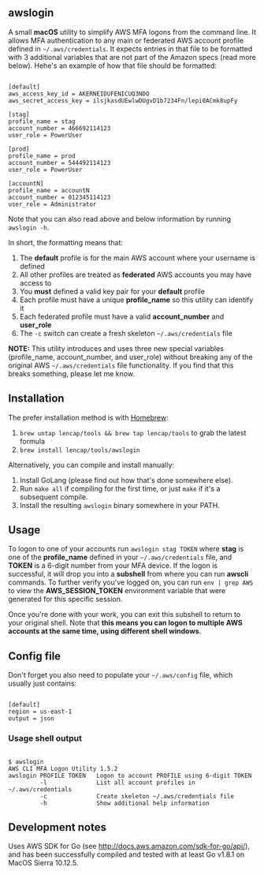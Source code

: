 ## awslogin
A small **macOS** utility to simplify AWS MFA logons from the command line. It allows MFA authentication to any main or federated AWS account profile defined in `~/.aws/credentials`. It expects entries in that file to be formatted with 3 additional variables that are not part of the Amazon specs (read more below). Hehe's an example of how that file should be formatted:

<pre><code>
[default]
aws_access_key_id = AKERNEIDUFENICUQ3NDO
aws_secret_access_key = ilsjkasdUEwlwDUgvD1b7234Fn/lepi0ACmk8upFy

[stag]
profile_name = stag
account_number = 466692114123
user_role = PowerUser

[prod]
profile_name = prod
account_number = 544492114123
user_role = PowerUser

[accountN]
profile_name = accountN
account_number = 012345114123
user_role = Administrator
</code></pre>

Note that you can also read above and below information by running `awslogin -h`.

In short, the formatting means that:
  1. The **default** profile is for the main AWS account where your username is defined
  2. All other profiles are treated as **federated** AWS accounts you may have access to
  3. You **must** defined a valid key pair for your **default** profile
  4. Each profile must have a unique **profile_name** so this utility can identify it
  5. Each federated profile must have a valid **account_number** and **user_role**
  6. The `-c` switch can create a fresh skeleton `~/.aws/credentials` file

**NOTE:** This utility introduces and uses three new special variables (profile_name, account_number, and user_role) without breaking any of the original AWS `~/.aws/credentials` file functionality. If you find that this breaks something, please let me know.

## Installation
The prefer installation method is with [Homebrew](https://brew.sh):
  1. `brew untap lencap/tools && brew tap lencap/tools` to grab the latest formula
  3. `brew install lencap/tools/awslogin`
  
Alternatively, you can compile and install manually:  
  1. Install GoLang (please find out how that's done somewhere else).
  2. Run `make all` if compiling for the first time, or just `make` if it's a subsequent compile. 
  3. Install the resulting `awslogin` binary somewhere in your PATH.

## Usage
To logon to one of your accounts run `awslogin stag TOKEN` where **stag** is one of the **profile_name** defined in your `~/.aws/credentials` file, and **TOKEN** is a 6-digit number from your MFA device. If the logon is successful, it will drop you into a **subshell** from where you can run **awscli** commands. To further verify you've logged on, you can run `env | grep AWS` to view the **AWS_SESSION_TOKEN** environment variable that were generated for this specific session.

Once you're done with your work, you can exit this subshell to return to your original shell. Note that **this means you can logon to multiple AWS accounts at the same time, using different shell windows**.

## Config file
Don't forget you also need to populate your `~/.aws/config` file, which usually just contains:
<pre><code>
[default]
region = us-east-1
output = json
</code></pre>

### Usage shell output
<pre><code>
$ awslogin
AWS CLI MFA Logon Utility 1.5.2
awslogin PROFILE TOKEN   Logon to account PROFILE using 6-digit TOKEN
         -l              List all account profiles in ~/.aws/credentials
         -c              Create skeleton ~/.aws/credentials file
         -h              Show additional help information
</code></pre>

## Development notes
Uses AWS SDK for Go (see http://docs.aws.amazon.com/sdk-for-go/api/), and has been successfully compiled and tested with at least Go v1.8.1 on MacOS Sierra 10.12.5.
